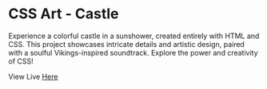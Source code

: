 # CSS Art - Castle

Experience a colorful castle in a sunshower, created entirely with HTML and CSS. This project showcases intricate details and artistic design, paired with a soulful Vikings-inspired soundtrack. Explore the power and creativity of CSS!

View Live [Here](https://nwoye-ezekiel.github.io/CSS-Art-Castle/)

